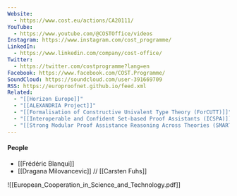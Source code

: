 ```yaml
---
Website:
  - https://www.cost.eu/actions/CA20111/
YouTube:
  - https://www.youtube.com/@COSTOffice/videos
Instagram: https://www.instagram.com/cost_programme/
LinkedIn:
  - https://www.linkedin.com/company/cost-office/
Twitter:
  - https://twitter.com/costprogramme?lang=en
Facebook: https://www.facebook.com/COST.Programme/
SoundCloud: https://soundcloud.com/user-391669709
RSS: https://europroofnet.github.io/feed.xml
Related:
  - "[[Horizon Europe]]"
  - "[[ALEXANDRIA Project]]"
  - "[[Formalisation of Constructive Univalent Type Theory (ForCUTT)]]"
  - "[[Interoperable and Confident Set-based Proof Assistants (ICSPA)]]"
  - "[[Strong Modular Proof Assistance Reasoning Across Theories (SMART)]]"
---
```



#### People
- [[Frédéric Blanqui]]
- [[Dragana Milovancevic]] // [[Carsten Fuhs]]


![[European_Cooperation_in_Science_and_Technology.pdf]]